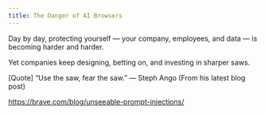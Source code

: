 ```yaml
---
title: The Danger of AI Browsers
---
```


Day by day, protecting yourself — your company, employees, and data — is becoming harder and harder.

Yet companies keep designing, betting on, and investing in sharper saws.


[Quote] “Use the saw, fear the saw.” — Steph Ango (From his latest blog post)


<https://brave.com/blog/unseeable-prompt-injections/>

